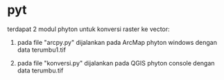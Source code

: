 # pyt
terdapat 2 modul phyton untuk konversi raster ke vector:

1. pada file "arcpy.py" dijalankan pada ArcMap phyton windows
dengan data terumbu1.tif

2. pada file "konversi.py" dijalankan pada QGIS phyton console
dengan data terumbu.tif
